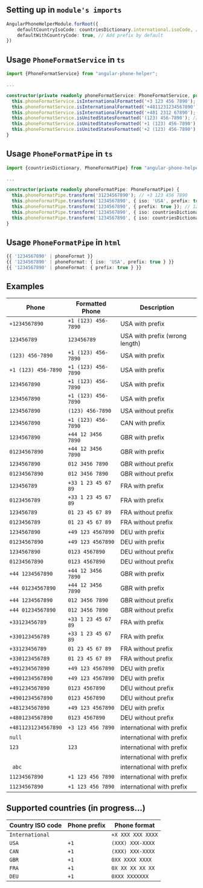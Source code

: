 ## Setting up in `module's imports`
```ts
AngularPhoneHelperModule.forRoot({
    defaultCountryIsoCode: countriesDictionary.international.isoCode, // Country ISO code
    defaultWithCountryCode: true, // Add prefix by default
})
```

## Usage `PhoneFormatService` in `ts`
```ts
import {PhoneFormatService} from "angular-phone-helper";

...

constructor(private readonly phoneFormatService: PhoneFormatService, private apiService: ApiMovieService) {
  this.phoneFormatService.isInternationalFormatted('+3 123 456 7890'); // true
  this.phoneFormatService.isInternationalFormatted('+4811231234567890'); // false
  this.phoneFormatService.isInternationalFormatted('+481 2312 67890'); // false
  this.phoneFormatService.isUnitedStatesFormatted('(123) 456-7890'); // true
  this.phoneFormatService.isUnitedStatesFormatted('+1 (123) 456-7890'); // true
  this.phoneFormatService.isUnitedStatesFormatted('+2 (123) 456-7890'); // false
}
```

## Usage `PhoneFormatPipe` in `ts`
```ts
import {countriesDictionary, PhoneFormatPipe} from "angular-phone-helper";

...

constructor(private readonly phoneFormatPipe: PhoneFormatPipe) {
  this.phoneFormatPipe.transform('31234567890'); // +3 123 456 7890
  this.phoneFormatPipe.transform('1234567890', { iso: 'USA', prefix: true }); // +1 (123) 456-7890
  this.phoneFormatPipe.transform('1234567890', { prefix: true }); // 1234567890 (wrong length)
  this.phoneFormatPipe.transform('1234567890', { iso: countriesDictionary.usa.isoCode }); // +1 (123) 456-7890
  this.phoneFormatPipe.transform('1234567890', { iso: countriesDictionary.usa.isoCode, prefix: false }) // (123) 456-7890
}
```

## Usage `PhoneFormatPipe` in `html`
```ts
{{ '1234567890' | phoneFormat }}
{{ '1234567890' | phoneFormat: { iso: 'USA', prefix: true } }}
{{ '1234567890' | phoneFormat: { prefix: true } }}
```

## Examples
| Phone               | Formatted Phone     | Description                    |
|---------------------|---------------------|--------------------------------|
| `+1234567890`       | `+1 (123) 456-7890` | USA with prefix                |
| `123456789`         | `123456789`         | USA with prefix (wrong length) |
| `(123) 456-7890`    | `+1 (123) 456-7890` | USA with prefix                |
| `+1 (123) 456-7890` | `+1 (123) 456-7890` | USA with prefix                |
| `1234567890`        | `+1 (123) 456-7890` | USA with prefix                |
| `1234567890`        | `+1 (123) 456-7890` | USA with prefix                |
| `1234567890`        | `(123) 456-7890`    | USA without prefix             |
| `1234567890`        | `+1 (123) 456-7890` | CAN with prefix                |
| `1234567890`        | `+44 12 3456 7890`  | GBR with prefix                |
| `01234567890`       | `+44 12 3456 7890`  | GBR with prefix                |
| `1234567890`        | `012 3456 7890`     | GBR without prefix             |
| `01234567890`       | `012 3456 7890`     | GBR without prefix             |
| `123456789`         | `+33 1 23 45 67 89` | FRA with prefix                |
| `0123456789`        | `+33 1 23 45 67 89` | FRA with prefix                |
| `123456789`         | `01 23 45 67 89`    | FRA without prefix             |
| `0123456789`        | `01 23 45 67 89`    | FRA without prefix             |
| `1234567890`        | `+49 123 4567890`   | DEU with prefix                |
| `01234567890`       | `+49 123 4567890`   | DEU with prefix                |
| `1234567890`        | `0123 4567890`      | DEU without prefix             |
| `01234567890`       | `0123 4567890`      | DEU without prefix             |
| `+44 1234567890`    | `+44 12 3456 7890`  | GBR with prefix                |
| `+44 01234567890`   | `+44 12 3456 7890`  | GBR with prefix                |
| `+44 1234567890`    | `012 3456 7890`     | GBR without prefix             |
| `+44 01234567890`   | `012 3456 7890`     | GBR without prefix             |
| `+33123456789`      | `+33 1 23 45 67 89` | FRA with prefix                |
| `+330123456789`     | `+33 1 23 45 67 89` | FRA with prefix                |
| `+33123456789`      | `01 23 45 67 89`    | FRA without prefix             |
| `+330123456789`     | `01 23 45 67 89`    | FRA without prefix             |
| `+491234567890`     | `+49 123 4567890`   | DEU with prefix                |
| `+4901234567890`    | `+49 123 4567890`   | DEU with prefix                |
| `+491234567890`     | `0123 4567890`      | DEU without prefix             |
| `+4901234567890`    | `0123 4567890`      | DEU without prefix             |
| `+481234567890`     | `+49 123 4567890`   | DEU with prefix                |
| `+4801234567890`    | `0123 4567890`      | DEU without prefix             |
| `+4811231234567890` | `+3 123 456 7890`   | international with prefix      |
| `null`              | ` `                 | international with prefix      |
| `123`               | `123`               | international with prefix      |
| ` `                 | ` `                 | international with prefix      |
| ` abc`              | ` `                 | international with prefix      |
| `11234567890`       | `+1 123 456 7890`   | international with prefix      |
| `11234567890`       | `+1 123 456 7890`   | international with prefix      |

## Supported countries (in progress...)

| Country ISO code | Phone prefix | Phone format      |
|------------------|--------------|-------------------|
| `International`  | ` `          | `+X XXX XXX XXXX` |
| `USA`            | `+1`         | `(XXX) XXX-XXXX`  |
| `CAN`            | `+1`         | `(XXX) XXX-XXXX`  |
| `GBR`            | `+1`         | `0XX XXXX XXXX`   |
| `FRA`            | `+1`         | `0X XX XX XX XX`  |
| `DEU`            | `+1`         | `0XXX XXXXXXX`    |
